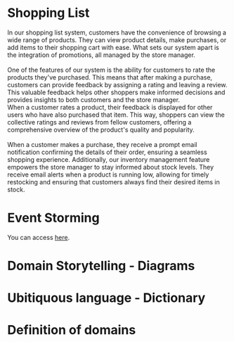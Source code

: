# Shopping List

In our shopping list system, customers have the convenience of browsing a wide range of products. They can view product details, make purchases, or add items to their shopping cart with ease. What sets our system apart is the integration of promotions, all managed by the store manager. <br><br>
One of the features of our system is the ability for customers to rate the products they've purchased. This means that after making a purchase, customers can provide feedback by assigning a rating and leaving a review. This valuable feedback helps other shoppers make informed decisions and provides insights to both customers and the store manager.<br>
When a customer rates a product, their feedback is displayed for other users who have also purchased that item. This way, shoppers can view the collective ratings and reviews from fellow customers, offering a comprehensive overview of the product's quality and popularity.<br><br>
When a customer makes a purchase, they receive a prompt email notification confirming the details of their order, ensuring a seamless shopping experience. Additionally, our inventory management feature empowers the store manager to stay informed about stock levels. They receive email alerts when a product is running low, allowing for timely restocking and ensuring that customers always find their desired items in stock.<br>

# Event Storming
You can access <a href="https://miro.com/app/board/uXjVNdfSw8k=/?share_link_id=981039779858" target="_blank">here</a>.

# Domain Storytelling - Diagrams

# Ubitiquous language - Dictionary

# Definition of domains
